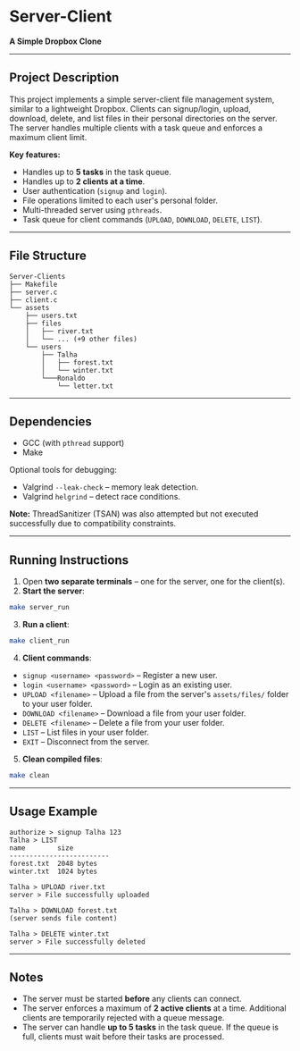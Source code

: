 # Server-Client

**A Simple Dropbox Clone**

---

## Project Description
This project implements a simple server-client file management system, similar to a lightweight Dropbox. Clients can signup/login, upload, download, delete, and list files in their personal directories on the server. The server handles multiple clients with a task queue and enforces a maximum client limit.  

**Key features:**
- Handles up to **5 tasks** in the task queue.
- Handles up to **2 clients at a time**.
- User authentication (`signup` and `login`).
- File operations limited to each user's personal folder.
- Multi-threaded server using `pthreads`.
- Task queue for client commands (`UPLOAD`, `DOWNLOAD`, `DELETE`, `LIST`).

---

## File Structure

```
Server-Clients
├── Makefile
├── server.c
├── client.c
└── assets
    ├── users.txt
    ├── files
    │   ├── river.txt
    │   └── ... (+9 other files)
    └── users
        ├── Talha
        │   ├── forest.txt
        │   └── winter.txt
        └───Ronaldo
            └── letter.txt
```

---

## Dependencies

- GCC (with `pthread` support)
- Make

Optional tools for debugging:

- Valgrind `--leak-check` – memory leak detection.
- Valgrind `helgrind` – detect race conditions.

**Note:** ThreadSanitizer (TSAN) was also attempted but not executed successfully due to compatibility constraints.

---

## Running Instructions

1. Open **two separate terminals** – one for the server, one for the client(s).
2. **Start the server**:

```bash
make server_run
```

3. **Run a client**:

```bash
make client_run
```

4. **Client commands**:

- `signup <username> <password>` – Register a new user.
- `login <username> <password>` – Login as an existing user.
- `UPLOAD <filename>` – Upload a file from the server's `assets/files/` folder to your user folder.
- `DOWNLOAD <filename>` – Download a file from your user folder.
- `DELETE <filename>` – Delete a file from your user folder.
- `LIST` – List files in your user folder.
- `EXIT` – Disconnect from the server.

5. **Clean compiled files**:

```bash
make clean
```

---

## Usage Example

```text
authorize > signup Talha 123
Talha > LIST
name        size
-------------------------
forest.txt  2048 bytes
winter.txt  1024 bytes

Talha > UPLOAD river.txt
server > File successfully uploaded

Talha > DOWNLOAD forest.txt
(server sends file content)

Talha > DELETE winter.txt
server > File successfully deleted
```

---

## Notes

- The server must be started **before** any clients can connect.
- The server enforces a maximum of **2 active clients** at a time. Additional clients are temporarily rejected with a queue message.
- The server can handle **up to 5 tasks** in the task queue. If the queue is full, clients must wait before their tasks are processed.
